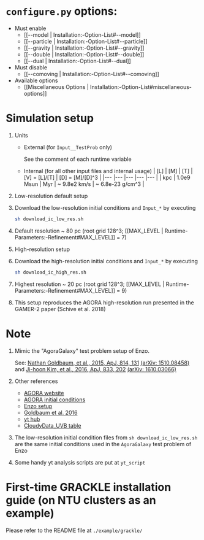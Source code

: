 # `configure.py` options:
- Must enable
   - [[--model | Installation:-Option-List#--model]]
   - [[--particle | Installation:-Option-List#--particle]]
   - [[--gravity | Installation:-Option-List#--gravity]]
   - [[--double | Installation:-Option-List#--double]]
   - [[--dual | Installation:-Option-List#--dual]]
- Must disable
   - [[--comoving | Installation:-Option-List#--comoving]]
- Available options
   - [[Miscellaneous Options | Installation:-Option-List#miscellaneous-options]]


# Simulation setup
1. Units

   - External (for `Input__TestProb` only)

     See the comment of each runtime variable

   - Internal (for all other input files and internal usage)
     | [L] | [M]        | [T] | [V] = [L]/[T] | [D] = [M]/[D]^3  |
     |---  |---         |---  |---            |---               |
     | kpc | 1.0e9 Msun | Myr | ~ 9.8e2 km/s  | ~ 6.8e-23 g/cm^3 |

2.  Low-resolution default setup

   1. Download the low-resolution initial conditions and `Input_*` by executing
      ```bash
      sh download_ic_low_res.sh
      ```

   2. Default resolution ~ 80 pc (root grid 128^3; [[MAX_LEVEL | Runtime-Parameters:-Refinement#MAX_LEVEL]] = 7)

3.  High-resolution setup

   1. Download the high-resolution initial conditions and `Input_*` by executing
      ```bash
      sh download_ic_high_res.sh
      ```

   2. Highest resolution ~ 20 pc (root grid 128^3; [[MAX_LEVEL | Runtime-Parameters:-Refinement#MAX_LEVEL]] = 9)

   3. This setup reproduces the AGORA high-resolution run presented in the GAMER-2 paper (Schive et al. 2018)


# Note
1. Mimic the "AgoraGalaxy" test problem setup of Enzo.

   See: [Nathan Goldbaum, et al., 2015, ApJ, 814, 131](https://dx.doi.org/10.1088/0004-637X/814/2/131) [(arXiv: 1510.08458)](https://arxiv.org/abs/1510.08458) and
   [Ji-hoon Kim, et al., 2016, ApJ, 833, 202](https://dx.doi.org/10.3847/1538-4357/833/2/202) [(arXiv: 1610.03066)](https://dx.doi.org/10.3847/1538-4357/833/2/202)

2. Other references

   - [AGORA website](https://sites.google.com/site/santacruzcomparisonproject/)
   - [AGORA initial conditions](https://goo.gl/8JzbIJ)
   - [Enzo setup](https://bitbucket.org/enzo/enzo-dev/src/19f4a44e06f1c386573dc77b3608ba66b64d93bc/run/Hydro/Hydro-3D/AgoraGalaxy/?at=week-of-code)
   - [Goldbaum et al. 2016](https://arxiv.org/abs/1605.00646)
   - [yt hub](https://girder.hub.yt/#collection/5736481ddd9119000164acf1)
   - [CloudyData_UVB table](https://github.com/grackle-project/grackle_data_files/tree/main/input)

3. The low-resolution initial condition files from `sh download_ic_low_res.sh` are the same initial conditions used
   in the `AgoraGalaxy` test problem of Enzo

4. Some handy yt analysis scripts are put at `yt_script`


# First-time GRACKLE installation guide (on NTU clusters as an example)

Please refer to the README file at `./example/grackle/`
